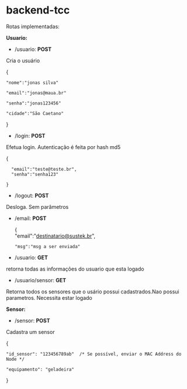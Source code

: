 # backend-tcc

Rotas implementadas: 

<b>Usuario:</b>

- /usuario: <b>POST </b>

Cria o usuário

   {
   
    "nome":"jonas silva"
  
    "email":"jonas@maua.br"
  
    "senha":"jonas123456"
  
    "cidade":"São Caetano"
  
   }

- /login: <b>POST </b>

Efetua login. Autenticação é feita por hash md5

   {

      "email":"teste@teste.br",
      "senha":"senha123"
  
    }

- /logout: <b>POST </b>

Desloga. Sem parâmetros

- /email: <b> POST </b>

    
    {    
      "email":"destinatario@sustek.br",
      
      "msg":"msg a ser enviada"
      
   
 - /usuario: <b>GET </b>
 
 retorna todas as informações do usuario que esta logado


- /usuario/sensor: <b>GET </b>

Retorna todos os sensores que o usário possui cadastrados.Nao possui parametros. Necessita estar logado

<b>Sensor: </b>

- /sensor: <b>POST </b>

Cadastra um sensor

{

    "id_sensor": "123456789ab"  /* Se possível, enviar o MAC Address do Node */
    
    "equipamento": "geladeira" 
    
}

